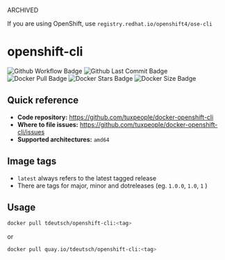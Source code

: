 ARCHIVED

If you are using OpenShift, use `registry.redhat.io/openshift4/ose-cli` 


# openshift-cli
![Github Workflow Badge](https://github.com/tuxpeople/docker-openshift-cli/actions/workflows/release.yml/badge.svg)
![Github Last Commit Badge](https://img.shields.io/github/last-commit/tuxpeople/docker-openshift-cli)
![Docker Pull Badge](https://img.shields.io/docker/pulls/tdeutsch/openshift-cli)
![Docker Stars Badge](https://img.shields.io/docker/stars/tdeutsch/openshift-cli)
![Docker Size Badge](https://img.shields.io/docker/image-size/tdeutsch/openshift-cli)

## Quick reference

* **Code repository:**
  https://github.com/tuxpeople/docker-openshift-cli
* **Where to file issues:**
  https://github.com/tuxpeople/docker-openshift-cli/issues
* **Supported architectures:**
  ```amd64```

## Image tags
- ```latest``` always refers to the latest tagged release
- There are tags for major, minor and dotreleases (eg. ```1.0.0```, ```1.0```, ```1``` )

## Usage

```sh
docker pull tdeutsch/openshift-cli:<tag>
```

or

```sh
docker pull quay.io/tdeutsch/openshift-cli:<tag>
```

